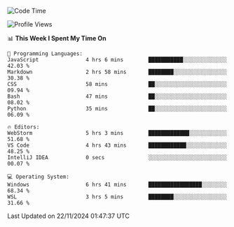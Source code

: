 <!--START_SECTION:waka-->
![Code Time](http://img.shields.io/badge/Code%20Time-771%20hrs%201%20min-blue)

![Profile Views](http://img.shields.io/badge/Profile%20Views-11-blue)

📊 **This Week I Spent My Time On** 

```text
💬 Programming Languages: 
JavaScript               4 hrs 6 mins        ███████████░░░░░░░░░░░░░░   42.03 % 
Markdown                 2 hrs 58 mins       ████████░░░░░░░░░░░░░░░░░   30.38 % 
CSS                      58 mins             ██░░░░░░░░░░░░░░░░░░░░░░░   09.94 % 
Bash                     47 mins             ██░░░░░░░░░░░░░░░░░░░░░░░   08.02 % 
Python                   35 mins             ██░░░░░░░░░░░░░░░░░░░░░░░   06.09 % 

🔥 Editors: 
WebStorm                 5 hrs 3 mins        █████████████░░░░░░░░░░░░   51.68 % 
VS Code                  4 hrs 43 mins       ████████████░░░░░░░░░░░░░   48.25 % 
IntelliJ IDEA            0 secs              ░░░░░░░░░░░░░░░░░░░░░░░░░   00.07 % 

💻 Operating System: 
Windows                  6 hrs 41 mins       █████████████████░░░░░░░░   68.34 % 
WSL                      3 hrs 5 mins        ████████░░░░░░░░░░░░░░░░░   31.66 % 
```


 Last Updated on 22/11/2024 01:47:37 UTC
<!--END_SECTION:waka-->
